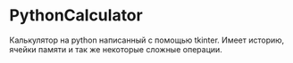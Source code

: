 # PythonCalculator
Калькулятор на python написанный с помощью tkinter.
Имеет историю, ячейки памяти и так же некоторые сложные операции.
